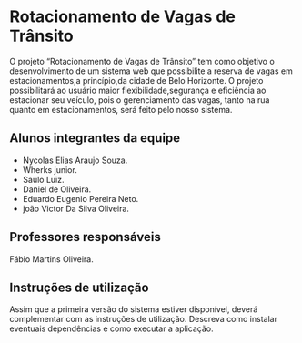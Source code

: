 # Rotacionamento de Vagas de Trânsito

O projeto “Rotacionamento de Vagas de Trânsito” tem como objetivo o desenvolvimento de um sistema web que possibilite a reserva de vagas em estacionamentos,a princípio,da cidade de Belo Horizonte. O projeto possibilitará ao usuário maior flexibilidade,segurança e eficiência ao estacionar  seu veículo, pois o gerenciamento das vagas, tanto na rua quanto em estacionamentos, será feito pelo nosso sistema.

## Alunos integrantes da equipe

- Nycolas Elias Araujo Souza.
- Wherks junior.
- Saulo Luiz.
- Daniel de Oliveira.
- Eduardo Eugenio Pereira Neto.
- joão Victor Da Silva Oliveira.

## Professores responsáveis

Fábio Martins Oliveira.

## Instruções de utilização

Assim que a primeira versão do sistema estiver disponível, deverá complementar com as instruções de utilização. Descreva como instalar eventuais dependências e como executar a aplicação.
